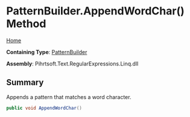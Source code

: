 # PatternBuilder\.AppendWordChar\(\) Method

[Home](../../../../../../README.md)

**Containing Type**: [PatternBuilder](../README.md)

**Assembly**: Pihrtsoft\.Text\.RegularExpressions\.Linq\.dll

## Summary

Appends a pattern that matches a word character\.

```csharp
public void AppendWordChar()
```

